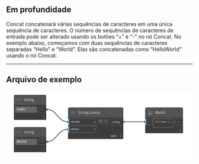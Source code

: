 ## Em profundidade
Concat concatenará várias sequências de caracteres em uma única sequência de caracteres. O número de sequências de caracteres de entrada pode ser alterado usando os botões “+” e “-” no nó Concat. No exemplo abaixo, começamos com duas sequências de caracteres separadas “Hello” e “World”. Elas são concatenadas como “HelloWorld” usando o nó Concat.
___
## Arquivo de exemplo

![Concat](./DSCore.String.Concat_img.jpg)

